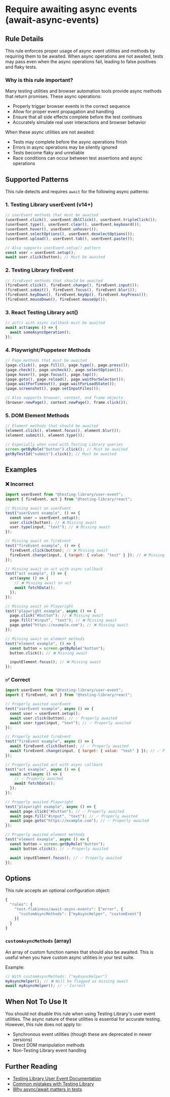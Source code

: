 # Require awaiting async events (await-async-events)

## Rule Details

This rule enforces proper usage of async event utilities and methods by requiring them to be awaited. When async
operations are not awaited, tests may pass even when the async operations fail, leading to false positives and flaky
tests.

### Why is this rule important?

Many testing utilities and browser automation tools provide async methods that return promises. These async operations:

- Properly trigger browser events in the correct sequence
- Allow for proper event propagation and handling
- Ensure that all side effects complete before the test continues
- Accurately simulate real user interactions and browser behavior

When these async utilities are not awaited:

- Tests may complete before the async operations finish
- Errors in async operations may be silently ignored
- Tests become flaky and unreliable
- Race conditions can occur between test assertions and async operations

## Supported Patterns

This rule detects and requires `await` for the following async patterns:

### 1. Testing Library userEvent (v14+)

```javascript
// userEvent methods that must be awaited
(userEvent.click(), userEvent.dblClick(), userEvent.tripleClick());
(userEvent.type(), userEvent.clear(), userEvent.keyboard());
(userEvent.hover(), userEvent.unhover());
(userEvent.selectOptions(), userEvent.deselectOptions());
(userEvent.upload(), userEvent.tab(), userEvent.paste());

// Also supports userEvent.setup() pattern
const user = userEvent.setup();
await user.click(button); // Must be awaited
```

### 2. Testing Library fireEvent

```javascript
// fireEvent methods that should be awaited
(fireEvent.click(), fireEvent.change(), fireEvent.input());
(fireEvent.submit(), fireEvent.focus(), fireEvent.blur());
(fireEvent.keyDown(), fireEvent.keyUp(), fireEvent.keyPress());
(fireEvent.mouseDown(), fireEvent.mouseUp());
```

### 3. React Testing Library act()

```javascript
// act() with async callback must be awaited
await act(async () => {
  await someAsyncOperation();
});
```

### 4. Playwright/Puppeteer Methods

```javascript
// Page methods that must be awaited
(page.click(), page.fill(), page.type(), page.press());
(page.check(), page.uncheck(), page.selectOption());
(page.hover(), page.focus(), page.tap());
(page.goto(), page.reload(), page.waitForSelector());
(page.waitForTimeout(), page.waitForLoadState());
(page.screenshot(), page.setInputFiles());

// Also supports browser, context, and frame objects
(browser.newPage(), context.newPage(), frame.click());
```

### 5. DOM Element Methods

```javascript
// Element methods that should be awaited
(element.click(), element.focus(), element.blur());
(element.submit(), element.type());

// Especially when used with Testing Library queries
screen.getByRole("button").click(); // Must be awaited
getByTestId("submit").click(); // Must be awaited
```

## Examples

### ❌ Incorrect

```javascript
import userEvent from "@testing-library/user-event";
import { fireEvent, act } from "@testing-library/react";

// Missing await on userEvent
test("userEvent example", () => {
  const user = userEvent.setup();
  user.click(button); // ❌ Missing await
  user.type(input, "text"); // ❌ Missing await
});

// Missing await on fireEvent
test("fireEvent example", () => {
  fireEvent.click(button); // ❌ Missing await
  fireEvent.change(input, { target: { value: "test" } }); // ❌ Missing await
});

// Missing await on act with async callback
test("act example", () => {
  act(async () => {
    // ❌ Missing await on act
    await fetchData();
  });
});

// Missing await on Playwright
test("playwright example", async () => {
  page.click("#button"); // ❌ Missing await
  page.fill("#input", "text"); // ❌ Missing await
  page.goto("https://example.com"); // ❌ Missing await
});

// Missing await on element methods
test("element example", () => {
  const button = screen.getByRole("button");
  button.click(); // ❌ Missing await

  inputElement.focus(); // ❌ Missing await
});
```

### ✅ Correct

```javascript
import userEvent from "@testing-library/user-event";
import { fireEvent, act } from "@testing-library/react";

// Properly awaited userEvent
test("userEvent example", async () => {
  const user = userEvent.setup();
  await user.click(button); // ✅ Properly awaited
  await user.type(input, "text"); // ✅ Properly awaited
});

// Properly awaited fireEvent
test("fireEvent example", async () => {
  await fireEvent.click(button); // ✅ Properly awaited
  await fireEvent.change(input, { target: { value: "test" } }); // ✅ Properly awaited
});

// Properly awaited act with async callback
test("act example", async () => {
  await act(async () => {
    // ✅ Properly awaited
    await fetchData();
  });
});

// Properly awaited Playwright
test("playwright example", async () => {
  await page.click("#button"); // ✅ Properly awaited
  await page.fill("#input", "text"); // ✅ Properly awaited
  await page.goto("https://example.com"); // ✅ Properly awaited
});

// Properly awaited element methods
test("element example", async () => {
  const button = screen.getByRole("button");
  await button.click(); // ✅ Properly awaited

  await inputElement.focus(); // ✅ Properly awaited
});
```

## Options

This rule accepts an optional configuration object:

```javascript
{
  "rules": {
    "test-flakiness/await-async-events": ["error", {
      "customAsyncMethods": ["myAsyncHelper", "customEvent"]
    }]
  }
}
```

### `customAsyncMethods` (array)

An array of custom function names that should also be awaited. This is useful when you have custom async utilities
in your test suite.

Example:

```javascript
// With customAsyncMethods: ["myAsyncHelper"]
myAsyncHelper(); // ❌ Will be flagged as missing await
await myAsyncHelper(); // ✅ Correct
```

## When Not To Use It

You should not disable this rule when using Testing Library's user event utilities. The async nature of these
utilities is essential for accurate testing. However, this rule does not apply to:

- Synchronous event utilities (though these are deprecated in newer versions)
- Direct DOM manipulation methods
- Non-Testing Library event handling

## Further Reading

- [Testing Library User Event Documentation](https://testing-library.com/docs/user-event/intro)
- [Common mistakes with Testing Library](https://kentcdodds.com/blog/common-mistakes-with-react-testing-library)
- [Why async/await matters in tests](https://testing-library.com/docs/dom-testing-library/api-async)
